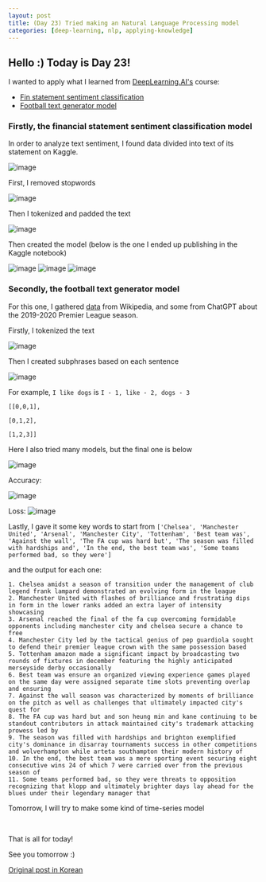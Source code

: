 ```yaml
---
layout: post
title: (Day 23) Tried making an Natural Language Processing model
categories: [deep-learning, nlp, applying-knowledge]
---
```


## Hello :) Today is Day 23!
I wanted to apply what I learned from [DeepLearning.AI's](https://www.coursera.org/learn/natural-language-processing-tensorflow/) course:
* [Fin statement sentiment classification](https://www.kaggle.com/code/divakaivan12/beginner-fin-statement-classification-tensorflow)
* [Football text generator model](https://www.kaggle.com/code/divakaivan12/beginner-football-text-generator-model?scriptVersionId=172820619)

### Firstly, the financial statement sentiment classification model

In order to analyze text sentiment, I found data divided into text of its statement on Kaggle.

![image](https://github.com/ivanstudyblog/ivanstudyblog.github.io/assets/167014511/18197bf4-4f98-48e1-8eac-fd14792ec84a)

First, I removed stopwords

![image](https://github.com/ivanstudyblog/ivanstudyblog.github.io/assets/167014511/5e532888-e8ec-4569-b298-f16090c8e548)

Then I tokenized and padded the text

![image](https://github.com/ivanstudyblog/ivanstudyblog.github.io/assets/167014511/164f1c34-2ee9-4d7d-a55b-24fc4d99a289)

Then created the model (below is the one I ended up publishing in the Kaggle notebook)

![image](https://github.com/ivanstudyblog/ivanstudyblog.github.io/assets/167014511/02dc09d8-d662-4ecf-a714-7b2b515a8d81)
![image](https://github.com/ivanstudyblog/ivanstudyblog.github.io/assets/167014511/b9604b66-f0cd-4097-a6b5-a93f1253e357)
![image](https://github.com/ivanstudyblog/ivanstudyblog.github.io/assets/167014511/b37a38a4-f646-4827-b8c1-6210cd208a30)


### Secondly, the football text generator model

For this one, I gathered [data](https://www.kaggle.com/datasets/divakaivan12/description-of-2019-2020-premier-league) from Wikipedia, and some from ChatGPT about the 2019-2020 Premier League season.

Firstly, I tokenized the text

![image](https://github.com/ivanstudyblog/ivanstudyblog.github.io/assets/167014511/a9266d8d-27f0-47d5-b03a-bf1207c8b808)

Then I created subphrases based on each sentence

![image](https://github.com/ivanstudyblog/ivanstudyblog.github.io/assets/167014511/b9c36650-3181-44ec-b21a-34e8aa183b21)

For example, `I like dogs` is `I - 1, like - 2, dogs - 3`
```
[[0,0,1],

[0,1,2],

[1,2,3]]
```

Here I also tried many models, but the final one is below

![image](https://github.com/ivanstudyblog/ivanstudyblog.github.io/assets/167014511/947d8408-dbd6-43b7-bc18-fc53d563edef)

Accuracy:

![image](https://github.com/ivanstudyblog/ivanstudyblog.github.io/assets/167014511/9607fabe-10d8-45ef-90ff-21091613e206)

Loss:
![image](https://github.com/ivanstudyblog/ivanstudyblog.github.io/assets/167014511/3fd14976-976a-4949-a1e5-c002cb89281d)

Lastly, I gave it some key words to start from
`['Chelsea', 'Manchester United', 'Arsenal', 'Manchester City', 'Tottenham', 'Best team was', 'Against the wall', 'The FA cup was hard but', 'The season was filled with hardships and', 'In the end, the best team was', 'Some teams performed bad, so they were'] `

and the output for each one:

```
1. Chelsea amidst a season of transition under the management of club legend frank lampard demonstrated an evolving form in the league
2. Manchester United with flashes of brilliance and frustrating dips in form in the lower ranks added an extra layer of intensity showcasing
3. Arsenal reached the final of the fa cup overcoming formidable opponents including manchester city and chelsea secure a chance to free
4. Manchester City led by the tactical genius of pep guardiola sought to defend their premier league crown with the same possession based
5. Tottenham amazon made a significant impact by broadcasting two rounds of fixtures in december featuring the highly anticipated merseyside derby occasionally
6. Best team was ensure an organized viewing experience games played on the same day were assigned separate time slots preventing overlap and ensuring
7. Against the wall season was characterized by moments of brilliance on the pitch as well as challenges that ultimately impacted city's quest for
8. The FA cup was hard but and son heung min and kane continuing to be standout contributors in attack maintained city's trademark attacking prowess led by
9. The season was filled with hardships and brighton exemplified city's dominance in disarray tournaments success in other competitions and wolverhampton while arteta southampton their modern history of
10. In the end, the best team was a mere sporting event securing eight consecutive wins 24 of which 7 were carried over from the previous season of
11. Some teams performed bad, so they were threats to opposition recognizing that klopp and ultimately brighter days lay ahead for the blues under their legendary manager that
```

Tomorrow, I will try to make some kind of time-series model

<br/>

That is all for today!

See you tomorrow :)

[Original post in Korean](https://50daysml.blogspot.com/2024/01/day-23-natural-language-processing.html)
